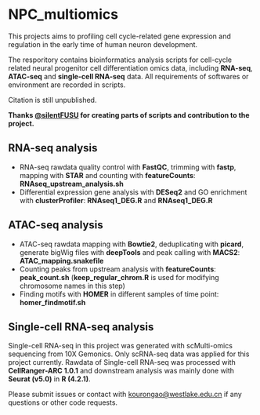 # NPC_multiomics
This projects aims to profiling cell cycle-related gene expression and regulation in the early time of human neuron development. 

The resporitory contains bioinformatics analysis scripts for cell-cycle related neural progenitor cell differentiation omics data, including __RNA-seq__, __ATAC-seq__ and __single-cell RNA-seq__ data. All requirements of softwares or environment are recorded in scripts.

Citation is still unpublished. 

__Thanks [@silentFUSU](https://github.com/silentFUSU) for creating parts of scripts and contribution to the project.__
## RNA-seq analysis
* RNA-seq rawdata quality control with **FastQC**, trimming with **fastp**, mapping with **STAR** and counting with **featureCounts**: __RNAseq_upstream_analysis.sh__
* Differential expression gene analysis with **DESeq2** and GO enrichment with **clusterProfiler**: __RNAseq1_DEG.R__ and __RNAseq1_DEG.R__


## ATAC-seq analysis
* ATAC-seq rawdata mapping with **Bowtie2**, deduplicating with **picard**, generate bigWig files with **deepTools** and peak calling with **MACS2**: __ATAC_mapping.snakefile__
* Counting peaks from upstream analysis with __featureCounts__: __peak_count.sh__ (__keep_regular_chrom.R__ is used for modifying chromosome names in this step)
* Finding motifs with **HOMER** in different samples of time point: __homer_findmotif.sh__


## Single-cell RNA-seq analysis
Single-cell RNA-seq in this project was generated with scMulti-omics sequencing from 10X Gemonics. Only scRNA-seq data was applied for this project currently. Rawdata of Single-cell RNA-seq was processed with __CellRanger-ARC 1.0.1__ and downstream analysis was mainly done with __Seurat (v5.0)__ in __R (4.2.1)__.

Please submit issues or contact with kourongao@westlake.edu.cn if any questions or other code requests.
